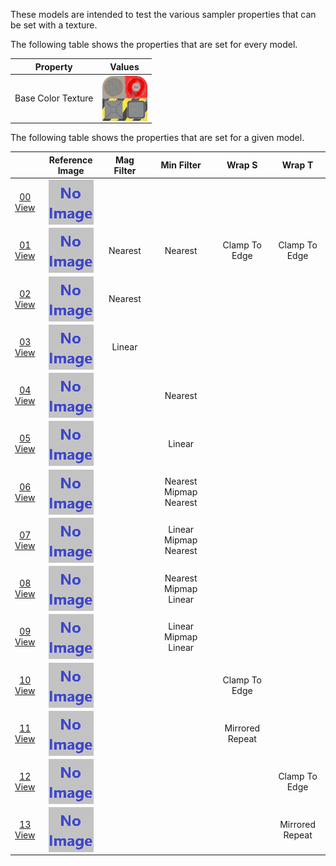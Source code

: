 These models are intended to test the various sampler properties that can be set with a texture.  

The following table shows the properties that are set for every model.  

| Property | **Values** |
| :---: | :---: |
| Base Color Texture | <img src="Textures/BaseColor_Plane.png" height="72" width="72" align="middle"> |

 
The following table shows the properties that are set for a given model.  

|   | Reference Image | Mag Filter | Min Filter | Wrap S | Wrap T |
| :---: | :---: | :---: | :---: | :---: | :---: |
| [00](Texture_Sampler_00.gltf)<br>[View](https://sandbox.babylonjs.com/) | <img src="ReferenceImages/Texture_Sampler_00.png" align="middle"> |   |   |   |   |
| [01](Texture_Sampler_01.gltf)<br>[View](https://sandbox.babylonjs.com/) | <img src="ReferenceImages/Texture_Sampler_01.png" align="middle"> | Nearest | Nearest | Clamp To Edge | Clamp To Edge |
| [02](Texture_Sampler_02.gltf)<br>[View](https://sandbox.babylonjs.com/) | <img src="ReferenceImages/Texture_Sampler_02.png" align="middle"> | Nearest |   |   |   |
| [03](Texture_Sampler_03.gltf)<br>[View](https://sandbox.babylonjs.com/) | <img src="ReferenceImages/Texture_Sampler_03.png" align="middle"> | Linear |   |   |   |
| [04](Texture_Sampler_04.gltf)<br>[View](https://sandbox.babylonjs.com/) | <img src="ReferenceImages/Texture_Sampler_04.png" align="middle"> |   | Nearest |   |   |
| [05](Texture_Sampler_05.gltf)<br>[View](https://sandbox.babylonjs.com/) | <img src="ReferenceImages/Texture_Sampler_05.png" align="middle"> |   | Linear |   |   |
| [06](Texture_Sampler_06.gltf)<br>[View](https://sandbox.babylonjs.com/) | <img src="ReferenceImages/Texture_Sampler_06.png" align="middle"> |   | Nearest Mipmap Nearest |   |   |
| [07](Texture_Sampler_07.gltf)<br>[View](https://sandbox.babylonjs.com/) | <img src="ReferenceImages/Texture_Sampler_07.png" align="middle"> |   | Linear Mipmap Nearest |   |   |
| [08](Texture_Sampler_08.gltf)<br>[View](https://sandbox.babylonjs.com/) | <img src="ReferenceImages/Texture_Sampler_08.png" align="middle"> |   | Nearest Mipmap Linear |   |   |
| [09](Texture_Sampler_09.gltf)<br>[View](https://sandbox.babylonjs.com/) | <img src="ReferenceImages/Texture_Sampler_09.png" align="middle"> |   | Linear Mipmap Linear |   |   |
| [10](Texture_Sampler_10.gltf)<br>[View](https://sandbox.babylonjs.com/) | <img src="ReferenceImages/Texture_Sampler_10.png" align="middle"> |   |   | Clamp To Edge |   |
| [11](Texture_Sampler_11.gltf)<br>[View](https://sandbox.babylonjs.com/) | <img src="ReferenceImages/Texture_Sampler_11.png" align="middle"> |   |   | Mirrored Repeat |   |
| [12](Texture_Sampler_12.gltf)<br>[View](https://sandbox.babylonjs.com/) | <img src="ReferenceImages/Texture_Sampler_12.png" align="middle"> |   |   |   | Clamp To Edge |
| [13](Texture_Sampler_13.gltf)<br>[View](https://sandbox.babylonjs.com/) | <img src="ReferenceImages/Texture_Sampler_13.png" align="middle"> |   |   |   | Mirrored Repeat |
 
